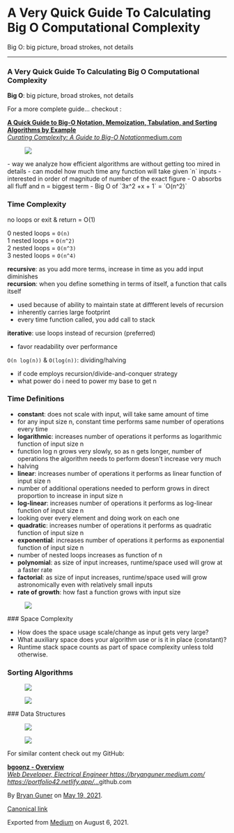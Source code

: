 # A Very Quick Guide To Calculating Big O Computational Complexity

Big O: big picture, broad strokes, not details

---

### A Very Quick Guide To Calculating Big O Computational Complexity

**Big O**: big picture, broad strokes, not details

For a more complete guide… checkout :

<a href="https://medium.com/star-gazers/a-quick-guide-to-big-o-notation-memoization-tabulation-and-sorting-algorithms-by-example-803ff193c522" class="markup--anchor markup--mixtapeEmbed-anchor" title="https://medium.com/star-gazers/a-quick-guide-to-big-o-notation-memoization-tabulation-and-sorting-algorithms-by-example-803ff193c522"><strong>A Quick Guide to Big-O Notation, Memoization, Tabulation, and Sorting Algorithms by Example</strong><br />
<em>Curating Complexity: A Guide to Big-O Notation</em>medium.com</a><a href="https://medium.com/star-gazers/a-quick-guide-to-big-o-notation-memoization-tabulation-and-sorting-algorithms-by-example-803ff193c522" class="js-mixtapeImage mixtapeImage u-ignoreBlock"></a>

<figure><img src="https://cdn-images-1.medium.com/max/800/0*lte81mEvgEPYXodB.png" class="graf-image" /></figure>-   <span id="28b6">way we analyze how efficient algorithms are without getting too mired in details</span>
-   <span id="4141">can model how much time any function will take given `n` inputs</span>
-   <span id="9479">interested in order of magnitude of number of the exact figure</span>
-   <span id="8fe1">O absorbs all fluff and n = biggest term</span>
-   <span id="a9c8">Big O of `3x^2 +x + 1` = `O(n^2)`</span>

### Time Complexity

no loops or exit & return = O(1)

0 nested loops = `O(n)`  
1 nested loops = `O(n^2)`  
2 nested loops = `O(n^3)`  
3 nested loops = `O(n^4)`

**recursive**: as you add more terms, increase in time as you add input diminishes  
**recursion**: when you define something in terms of itself, a function that calls itself

-   <span id="f455">used because of ability to maintain state at diffferent levels of recursion</span>
-   <span id="f168">inherently carries large footprint</span>
-   <span id="5510">every time function called, you add call to stack</span>

**iterative**: use loops instead of recursion (preferred)

-   favor readability over performance

`O(n log(n))` & `O(log(n))`: dividing/halving

-   <span id="4f7e">if code employs recursion/divide-and-conquer strategy</span>
-   <span id="d1cc">what power do i need to power my base to get n</span>

### Time Definitions

-   <span id="9aad">**constant**: does not scale with input, will take same amount of time</span>
-   <span id="3a19">for any input size n, constant time performs same number of operations every time</span>
-   <span id="bf51">**logarithmic**: increases number of operations it performs as logarithmic function of input size n</span>
-   <span id="93d5">function log n grows very slowly, so as n gets longer, number of operations the algorithm needs to perform doesn't increase very much</span>
-   <span id="a2cf">halving</span>
-   <span id="46c0">**linear**: increases number of operations it performs as linear function of input size n</span>
-   <span id="5f16">number of additional operations needed to perform grows in direct proportion to increase in input size n</span>
-   <span id="ab93">**log-linear**: increases number of operations it performs as log-linear function of input size n</span>
-   <span id="0459">looking over every element and doing work on each one</span>
-   <span id="bd8a">**quadratic**: increases number of operations it performs as quadratic function of input size n</span>
-   <span id="dc41">**exponential**: increases number of operations it performs as exponential function of input size n</span>
-   <span id="71fc">number of nested loops increases as function of n</span>
-   <span id="8253">**polynomial**: as size of input increases, runtime/space used will grow at a faster rate</span>
-   <span id="8827">**factorial**: as size of input increases, runtime/space used will grow astronomically even with relatively small inputs</span>
-   <span id="040c">**rate of growth**: how fast a function grows with input size</span>

<figure><img src="https://cdn-images-1.medium.com/max/800/1*5t2u8n1uKhioIzZIXX2zbg.png" class="graf-image" /></figure>### Space Complexity

-   <span id="403b">How does the space usage scale/change as input gets very large?</span>
-   <span id="5f20">What auxiliary space does your algorithm use or is it in place (constant)?</span>
-   <span id="b207">Runtime stack space counts as part of space complexity unless told otherwise.</span>

### Sorting Algorithms

<figure><img src="https://cdn-images-1.medium.com/max/800/1*HhXmG2cNdg8y4ZCCQGTyuQ.png" class="graf-image" /></figure><figure><img src="https://cdn-images-1.medium.com/max/800/1*ULeXxVCDkF73GwhsxyM_2g.png" class="graf-image" /></figure>### Data Structures

<figure><img src="https://cdn-images-1.medium.com/max/1200/1*hkZWlUgFyOSaLD5Uskv0tQ.png" class="graf-image" /></figure>

<figure><img src="https://cdn-images-1.medium.com/max/2560/1*COjzunj0-FsMJ0d7v7Z-6g.png" class="graf-image" /></figure>

For similar content check out my GitHub:

<a href="https://github.com/bgoonz" class="markup--anchor markup--mixtapeEmbed-anchor" title="https://github.com/bgoonz"><strong>bgoonz - Overview</strong><br />
<em>Web Developer, Electrical Engineer https://bryanguner.medium.com/ https://portfolio42.netlify.app/…</em>github.com</a><a href="https://github.com/bgoonz" class="js-mixtapeImage mixtapeImage u-ignoreBlock"></a>

By <a href="https://medium.com/@bryanguner" class="p-author h-card">Bryan Guner</a> on [May 19, 2021](https://medium.com/p/eb1557e85fa3).

<a href="https://medium.com/@bryanguner/a-very-quick-guide-to-calculating-big-o-computational-complexity-eb1557e85fa3" class="p-canonical">Canonical link</a>

Exported from [Medium](https://medium.com) on August 6, 2021.
